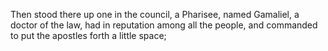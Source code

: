 Then stood there up one in the council, a Pharisee, named Gamaliel, a doctor of the law, had in reputation among all the people, and commanded to put the apostles forth a little space;
